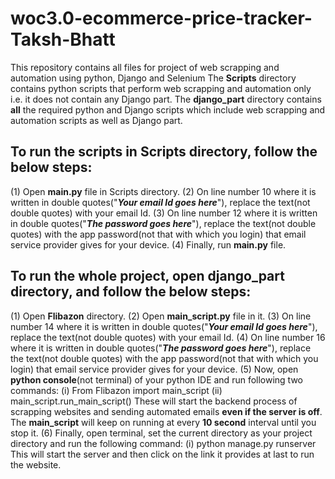 # woc3.0-ecommerce-price-tracker-Taksh-Bhatt
This repository contains all files for project of web scrapping and automation using python, Django and Selenium
The **Scripts** directory contains python scripts that perform web scrapping and automation only i.e. it does not contain any Django part.
The **django_part** directory contains **all** the required python and Django scripts which include web scrapping and automation scripts as well as Django part.

## To run the scripts in **Scripts** directory, follow the below steps:
(1) Open **main.py** file in Scripts directory.
(2) On line number 10 where it is written in double quotes("___Your email Id goes here___"), replace the text(not double quotes) with your email Id.
(3) On line number 12 where it is written in double quotes("___The password goes here___"), replace the text(not double quotes) with the app password(not that with which you login)
    that email service provider gives for your device.
(4) Finally, run **main.py** file.


## To run the whole project, open **django_part** directory, and follow the below steps:
(1) Open **Flibazon** directory.
(2) Open **main_script.py** file in it.
(3) On line number 14 where it is written in double quotes("___Your email Id goes here___"), replace the text(not double quotes) with your email Id.
(4) On line number 16 where it is written in double quotes("___The password goes here___"), replace the text(not double quotes) with the app password(not that with which you login)
    that email service provider gives for your device.
(5) Now, open **python console**(not terminal) of your python IDE and run following two commands:
      (i) From Flibazon import main_script
      (ii) main_script.run_main_script()
    These will start the backend process of scrapping websites and sending automated emails **even if the server is off**. The **main_script** will keep on running at
    every **10 second** interval until you stop it.
(6) Finally, open terminal, set the current directory as your project directory and run the following command:
      (i) python manage.py runserver
    This will start the server and then click on the link it provides at last to run the website.
